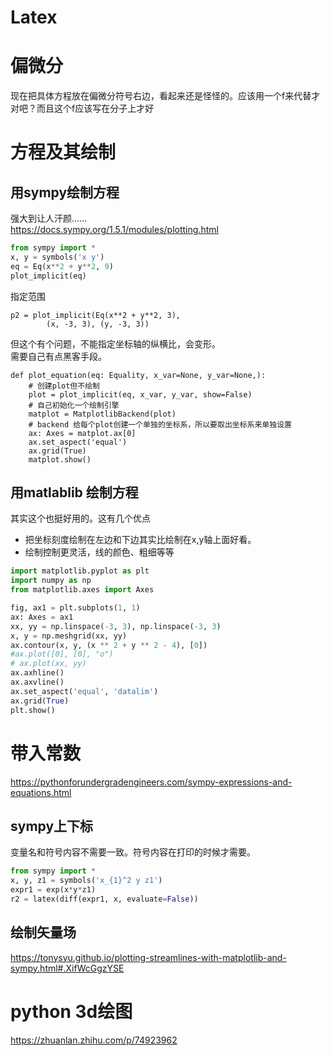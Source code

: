 # Latex
# 偏微分
现在把具体方程放在偏微分符号右边，看起来还是怪怪的。应该用一个f来代替才对吧？而且这个f应该写在分子上才好

# 方程及其绘制
## 用sympy绘制方程
强大到让人汗颜......  
https://docs.sympy.org/1.5.1/modules/plotting.html 
```python
from sympy import *
x, y = symbols('x y')
eq = Eq(x**2 + y**2, 9)
plot_implicit(eq)

```
指定范围
```
p2 = plot_implicit(Eq(x**2 + y**2, 3),
        (x, -3, 3), (y, -3, 3))
```

但这个有个问题，不能指定坐标轴的纵横比，会变形。  
需要自己有点黑客手段。

```
def plot_equation(eq: Equality, x_var=None, y_var=None,):
    # 创建plot但不绘制
    plot = plot_implicit(eq, x_var, y_var, show=False)
    # 自己初始化一个绘制引擎
    matplot = MatplotlibBackend(plot)
    # backend 给每个plot创建一个单独的坐标系，所以要取出坐标系来单独设置
    ax: Axes = matplot.ax[0]
    ax.set_aspect('equal')
    ax.grid(True)
    matplot.show()
```

## 用matlablib 绘制方程
其实这个也挺好用的。这有几个优点
- 把坐标刻度绘制在左边和下边其实比绘制在x,y轴上面好看。
- 绘制控制更灵活，线的颜色、粗细等等
```python
import matplotlib.pyplot as plt
import numpy as np
from matplotlib.axes import Axes

fig, ax1 = plt.subplots(1, 1)
ax: Axes = ax1
xx, yy = np.linspace(-3, 3), np.linspace(-3, 3)
x, y = np.meshgrid(xx, yy)
ax.contour(x, y, (x ** 2 + y ** 2 - 4), [0])
#ax.plot([0], [0], "o")
# ax.plot(xx, yy)
ax.axhline()
ax.axvline()
ax.set_aspect('equal', 'datalim')
ax.grid(True)
plt.show()
```
# 带入常数
https://pythonforundergradengineers.com/sympy-expressions-and-equations.html

## sympy上下标
变量名和符号内容不需要一致。符号内容在打印的时候才需要。

```python
from sympy import *
x, y, z1 = symbols('x_{1}^2 y z1')
expr1 = exp(x*y*z1)
r2 = latex(diff(expr1, x, evaluate=False))
```

## 绘制矢量场
https://tonysyu.github.io/plotting-streamlines-with-matplotlib-and-sympy.html#.XifWcGgzYSE


# python 3d绘图
https://zhuanlan.zhihu.com/p/74923962
